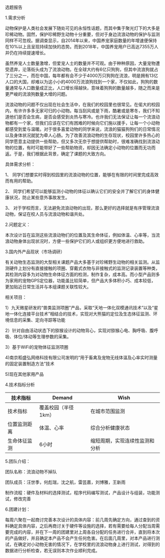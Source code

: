 选题报告

1.需求分析

动物保护是人类社会发展下随处可见的永恒性话题，而其中集于聚光灯下的大多是珍稀动物。固然，保护珍稀野生动物十分重要，但对于身边流浪动物的保护与监测同样不可忽视。据调查显示，自2014年以来，中国养宠家庭数量的年增速便保持在10%以上且呈现持续加快的态势。而到2018年，中国养宠用户已高达7355万人并仍在持续提速增长。

虽然养宠人士数量激增，但爱宠人士的数量并不可观。由于种种原因，大量宠物遭受遗弃，沦落街头成为了流浪动物。在全球大约有6亿只狗狗，但其中流浪狗就占了三分之一，而在中国，每年都有会不少于4000万只狗狗在流浪，明是拥有13亿人口的大国，却难以为这小小的4000万流浪狗找到一个家，不仅如此，狗狗的数量通常与人口数量成正比，人口增长得越快，意味着狗狗的数量越多，随之而来是更严峻的流浪狗数量大增的问题。

流浪动物的问题不仅出现在社会生活中，在我们的校园里也很常见。在偌大的校园内，有许许多多无家可归的小动物。每当刮风或是下雨，酷暑或是寒冬，我们不知道他们是否会生病，是否会感受到炎热与寒冷。也许我们无法保证让每一个流浪动物都有一个家，但我们应该在它们有困难的时候向它们施以援手，让每一个小动物都感受到爱与温暖。对于很多喜爱动物的同学来说，流浪的猫猫狗狗们的日常情况以及身体状况就犹为牵人心肠。为了改善流浪动物的生存现状，校园里许多热心的同学愿意主动提供一些帮助，但又多次无奈于想提供帮助时，很难准确找到流浪动物的位置，有时可能带好了一些帮助物资，却因无法确定小动物的位置而无功而返。于是，我们根据此背景，确定了课题的大致方向。


具体需求分析：

1、 同学们想要实时得到校园里的流浪动物的位置，能够在有限的时间里完成高效而有用的帮助。

2、 同学们希望可以能够监测小动物的体征以确认它们的安全并了解它们的身体健康状况，防止某些意外事故发生。

3、 对于学校而言，无法避免流浪动物的出现，那么更好的选择就是有序管理流浪动物，保证在校人员与流浪动物和谐共处。


2.问题定义：

本次设计旨在监测这些流浪动物们的位置及其生命体征，例如体温、心率等，当流浪动物身体出现状况时，方便一些保护它们的人或组织更方便地进行救助。



3.国内外产品现状（市场调研）

有关动物生态监测的大型相关课题产品大多基于对珍稀野生动物的相关监测。从监测硬件上划分有直接接触的项圈、穿戴式衣物与非接触式的监测记录装置等种类，其检测内容多为对动物生命体征方面的检测，制作复杂，成本高。而小型产品则多为家用的宠物GPS定位器，功能虽比较简单，但产品大多体积小巧、成本较低，更加贴近日常生活并与本组课题关联性较大。

相关项目：

1）九天微星研发的“兽类监测项圈”产品，采取“天地一体化双模通讯技术”以及“星地一体化连接平台技术”相结合的技术，实现对大熊猫的定位及生态体征监测、环境信息的采集、定向寻踪等功能
  
2）针对自由活动状态下的猕猴设计的动物背心，实现对猕猴心电、胸呼吸、腹呼吸、体位/体动等生理参数的采集。
  
3）基于WiFi的宠物体征监测项圈
 
4)南京稻盛弘网络科技有限公司发明的“用于畜禽及宠物无线体温及心率实时测量的固定装置制造方法”技术
 
5)现在其他家用产品


4.技术指标分析

| 技术指标	 |Demand	 | Wish |
| --------------- | --------------- | --------------- |
| 技术指标 | 覆盖校园（半径1km） | 在城市范围监测 |
| 位置监测距离 |体温、心率	| 综合分析健康状态|
|生命体征监测 |6小时	   |  缩短周期，实现连续性监测和分析|

5.团队介绍：

团队名称：流浪动物不掉队

团队成员：汪世季，何彪瑞，沈之航，雷芸嘉，刘博雅，王新雨

制作流程：硬件及材料的选择测试，程序代码编写测试，产品设计与组装，功能测试，修改完善

6.团建计划：

每周六聚在一起商讨完善本次设计的具体内容：前几周先确定方向，通过查到的资料确定具体内容，之后再商讨关于硬件等设施的选择，若有需要给每人分配当周需要完成的内容，并在下一周的团建里对上周各自分配的任务进行合并，直到将本次的产品做好，并且确定本产品不会产生任何危害。在后面几周里，对本产品进行测试，在确定对小动物无害的情况下，在学校里的流浪动物身上进行测试，对得到的数据进行分析检查，若无误则本次作业顺利完成。

